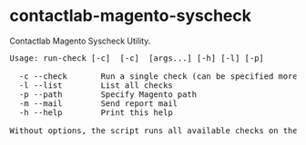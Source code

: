 # contactlab-magento-syscheck

Contactlab Magento Syscheck Utility.

<pre>
Usage: run-check [-c] <check1> [-c] <check2> [args...] [-h] [-l] [-p] <PATH>

  -c --check       Run a single check (can be specified more than once
  -l --list        List all checks
  -p --path        Specify Magento path
  -m --mail        Send report mail
  -h --help        Print this help

Without options, the script runs all available checks on the current magento installation path.
</pre>
